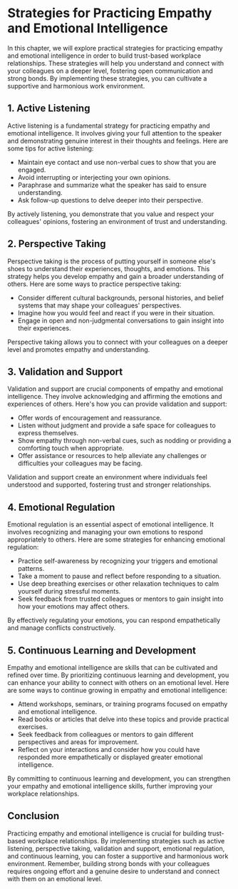 # Strategies for Practicing Empathy and Emotional Intelligence

In this chapter, we will explore practical strategies for practicing empathy and emotional intelligence in order to build trust-based workplace relationships. These strategies will help you understand and connect with your colleagues on a deeper level, fostering open communication and strong bonds. By implementing these strategies, you can cultivate a supportive and harmonious work environment.

## 1\. Active Listening

Active listening is a fundamental strategy for practicing empathy and emotional intelligence. It involves giving your full attention to the speaker and demonstrating genuine interest in their thoughts and feelings. Here are some tips for active listening:

- Maintain eye contact and use non-verbal cues to show that you are engaged.
- Avoid interrupting or interjecting your own opinions.
- Paraphrase and summarize what the speaker has said to ensure understanding.
- Ask follow-up questions to delve deeper into their perspective.

By actively listening, you demonstrate that you value and respect your colleagues' opinions, fostering an environment of trust and understanding.

## 2\. Perspective Taking

Perspective taking is the process of putting yourself in someone else's shoes to understand their experiences, thoughts, and emotions. This strategy helps you develop empathy and gain a broader understanding of others. Here are some ways to practice perspective taking:

- Consider different cultural backgrounds, personal histories, and belief systems that may shape your colleagues' perspectives.
- Imagine how you would feel and react if you were in their situation.
- Engage in open and non-judgmental conversations to gain insight into their experiences.

Perspective taking allows you to connect with your colleagues on a deeper level and promotes empathy and understanding.

## 3\. Validation and Support

Validation and support are crucial components of empathy and emotional intelligence. They involve acknowledging and affirming the emotions and experiences of others. Here's how you can provide validation and support:

- Offer words of encouragement and reassurance.
- Listen without judgment and provide a safe space for colleagues to express themselves.
- Show empathy through non-verbal cues, such as nodding or providing a comforting touch when appropriate.
- Offer assistance or resources to help alleviate any challenges or difficulties your colleagues may be facing.

Validation and support create an environment where individuals feel understood and supported, fostering trust and stronger relationships.

## 4\. Emotional Regulation

Emotional regulation is an essential aspect of emotional intelligence. It involves recognizing and managing your own emotions to respond appropriately to others. Here are some strategies for enhancing emotional regulation:

- Practice self-awareness by recognizing your triggers and emotional patterns.
- Take a moment to pause and reflect before responding to a situation.
- Use deep breathing exercises or other relaxation techniques to calm yourself during stressful moments.
- Seek feedback from trusted colleagues or mentors to gain insight into how your emotions may affect others.

By effectively regulating your emotions, you can respond empathetically and manage conflicts constructively.

## 5\. Continuous Learning and Development

Empathy and emotional intelligence are skills that can be cultivated and refined over time. By prioritizing continuous learning and development, you can enhance your ability to connect with others on an emotional level. Here are some ways to continue growing in empathy and emotional intelligence:

- Attend workshops, seminars, or training programs focused on empathy and emotional intelligence.
- Read books or articles that delve into these topics and provide practical exercises.
- Seek feedback from colleagues or mentors to gain different perspectives and areas for improvement.
- Reflect on your interactions and consider how you could have responded more empathetically or displayed greater emotional intelligence.

By committing to continuous learning and development, you can strengthen your empathy and emotional intelligence skills, further improving your workplace relationships.

## Conclusion

Practicing empathy and emotional intelligence is crucial for building trust-based workplace relationships. By implementing strategies such as active listening, perspective taking, validation and support, emotional regulation, and continuous learning, you can foster a supportive and harmonious work environment. Remember, building strong bonds with your colleagues requires ongoing effort and a genuine desire to understand and connect with them on an emotional level.
